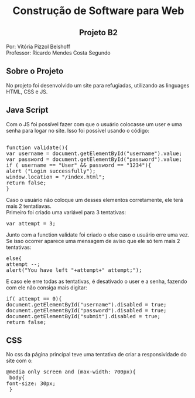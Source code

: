 <div align="center">

# Construção de Software para Web
## Projeto B2
     
</div>
Por: Vitória Pizzol Belshoff </br>
Professor: Ricardo Mendes Costa Segundo</br>

## Sobre o Projeto

No projeto foi desenvolvido um site para refugiadas, utilizando as linguages HTML, CSS e JS. 

## Java Script

Com o JS foi possível fazer com que o usuário colocasse um user e uma senha para logar no site. Isso foi possível usando o código: 

<pre> 
function validate(){
var username = document.getElementById("username").value;
var password = document.getElementById("password").value;
if ( username == "User" && password == "1234"){
alert ("Login successfully");
window.location = "/index.html"; 
return false;
}
</pre>

Caso o usuário não coloque um desses elementos corretamente, ele terá mais 2 tentatiavas. <br/>
Primeiro foi criado uma variável para 3 tentativas:
<pre>
var attempt = 3; 
</pre>

Junto com a function validate foi criado o else caso o usuário erre uma vez. Se isso ocorrer aparece uma mensagem de aviso que ele só tem mais 2 tentativas:
<pre>
else{
attempt --;
alert("You have left "+attempt+" attempt;");
</pre>

E caso ele erre todas as tentativas, é desativado o user e a senha, fazendo com ele não consiga mais digitar:
<pre>
if( attempt == 0){
document.getElementById("username").disabled = true;
document.getElementById("password").disabled = true;
document.getElementById("submit").disabled = true;
return false;
</pre>

## CSS
No css da página principal teve uma tentativa de criar a responsividade do site com o:
<pre>
@media only screen and (max-width: 700px){
 body{
font-size: 30px;
 }
</pre

Pra que quando a tela ficar com o width máximo de 700px mudar os padrões da tela, como o tamanho da fonte, que mudou de 20px pra 30px etc.








